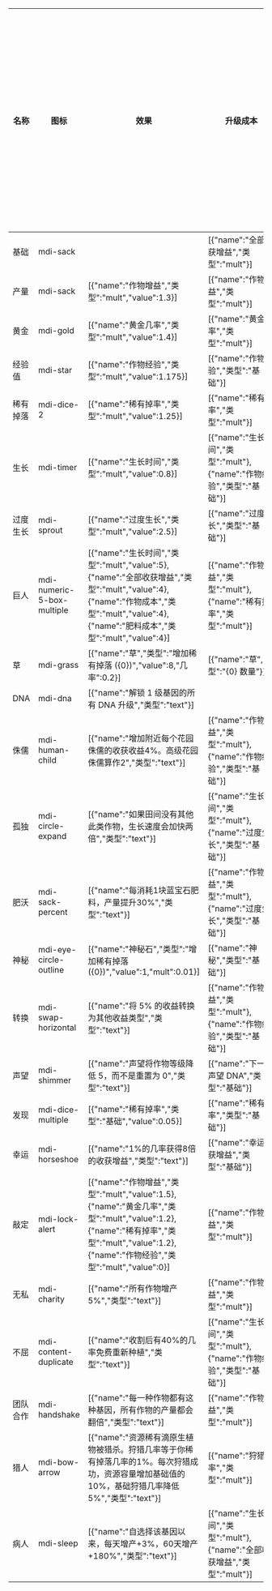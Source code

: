 | 名称  | 图标  | 效果  | 升级成本 | 这种基因不能在田里与这种作物一起采摘 |
| --- | --- | --- | ---- | ------------------ |
| 基础 | mdi-sack |  | [{"name":"全部收获增益","类型":"mult"}] |  |
| 产量 | mdi-sack | [{"name":"作物增益","类型":"mult","value":1.3}] | [{"name":"作物增益","类型":"mult"}] |  |
| 黄金 | mdi-gold | [{"name":"黄金几率","类型":"mult","value":1.4}] | [{"name":"黄金几率","类型":"mult"}] |  |
| 经验值 | mdi-star | [{"name":"作物经验","类型":"mult","value":1.175}] | [{"name":"作物经验","类型":"基础"}] |  |
| 稀有掉落 | mdi-dice-2 | [{"name":"稀有掉率","类型":"mult","value":1.25}] | [{"name":"稀有掉率","类型":"mult"}] |  |
| 生长 | mdi-timer | [{"name":"生长时间","类型":"mult","value":0.8}] | [{"name":"生长时间","类型":"mult"},{"name":"作物经验","类型":"基础"}] |  |
| 过度生长 | mdi-sprout | [{"name":"过度生长","类型":"mult","value":2.5}] | [{"name":"过度生长","类型":"基础"}] |  |
| 巨人 | mdi-numeric-5-box-multiple | [{"name":"生长时间","类型":"mult","value":5},{"name":"全部收获增益","类型":"mult","value":4},{"name":"作物成本","类型":"mult","value":4},{"name":"肥料成本","类型":"mult","value":4}] | [{"name":"作物增益","类型":"mult"},{"name":"稀有掉率","类型":"mult"}] | true |
| 草 | mdi-grass | [{"name":"草","类型":"增加稀有掉落 ({0})","value":8,"几率":0.2}] | [{"name":"草","类型":"{0} 数量"}] |  |
| DNA | mdi-dna | [{"name":"解锁 1 级基因的所有 DNA 升级","类型":"text"}] |  |  |
| 侏儒 | mdi-human-child | [{"name":"增加附近每个花园侏儒的收获收益4%。高级花园侏儒算作2","类型":"text"}] | [{"name":"作物增益","类型":"mult"},{"name":"作物经验","类型":"基础"}] |  |
| 孤独 | mdi-circle-expand | [{"name":"如果田间没有其他此类作物，生长速度会加快两倍","类型":"text"}] | [{"name":"生长时间","类型":"mult"},{"name":"过度生长","类型":"基础"}] |  |
| 肥沃 | mdi-sack-percent | [{"name":"每消耗1块蓝宝石肥料，产量提升30%","类型":"text"}] | [{"name":"作物增益","类型":"mult"},{"name":"过度生长","类型":"基础"}] |  |
| 神秘 | mdi-eye-circle-outline | [{"name":"神秘石","类型":"增加稀有掉落 ({0})","value":1,"mult":0.01}] | [{"name":"神秘","类型":"基础"}] |  |
| 转换 | mdi-swap-horizontal | [{"name":"将 5% 的收益转换为其他收益类型","类型":"text"}] | [{"name":"作物增益","类型":"mult"},{"name":"作物经验","类型":"基础"}] |  |
| 声望 | mdi-shimmer | [{"name":"声望将作物等级降低 5，而不是重置为 0","类型":"text"}] | [{"name":"下一个声望 DNA","类型":"基础"}] |  |
| 发现 | mdi-dice-multiple | [{"name":"稀有掉率","类型":"基础","value":0.05}] | [{"name":"稀有掉率","类型":"基础"}] |  |
| 幸运 | mdi-horseshoe | [{"name":"1%的几率获得8倍的收获增益","类型":"text"}] | [{"name":"幸运收获增益","类型":"基础"}] |  |
| 敲定 | mdi-lock-alert | [{"name":"作物增益","类型":"mult","value":1.5},{"name":"黄金几率","类型":"mult","value":1.2},{"name":"稀有掉率","类型":"mult","value":1.2},{"name":"作物经验","类型":"mult","value":0}] | [{"name":"作物增益","类型":"mult"}] |  |
| 无私 | mdi-charity | [{"name":"所有作物增产5%","类型":"text"}] | [{"name":"作物增益","类型":"mult"}] |  |
| 不屈 | mdi-content-duplicate | [{"name":"收割后有40%的几率免费重新种植","类型":"text"}] | [{"name":"生长时间","类型":"mult"},{"name":"作物经验","类型":"基础"}] |  |
| 团队合作 | mdi-handshake | [{"name":"每一种作物都有这种基因，所有作物的产量都会翻倍","类型":"text"}] | [{"name":"作物增益","类型":"mult"}] |  |
| 猎人 | mdi-bow-arrow | [{"name":"资源稀有滴原生植物被猎杀。狩猎几率等于你稀有掉落几率的1%。每次狩猎成功，资源容量增加基础值的10%，基础狩猎几率降低5%","类型":"text"}] | [{"name":"狩猎几率","类型":"mult"}] |  |
| 病人 | mdi-sleep | [{"name":"自选择该基因以来，每天增产+3%，60天增产+180%","类型":"text"}] | [{"name":"生长时间","类型":"mult"},{"name":"全部收获增益","类型":"mult"}] |  |
